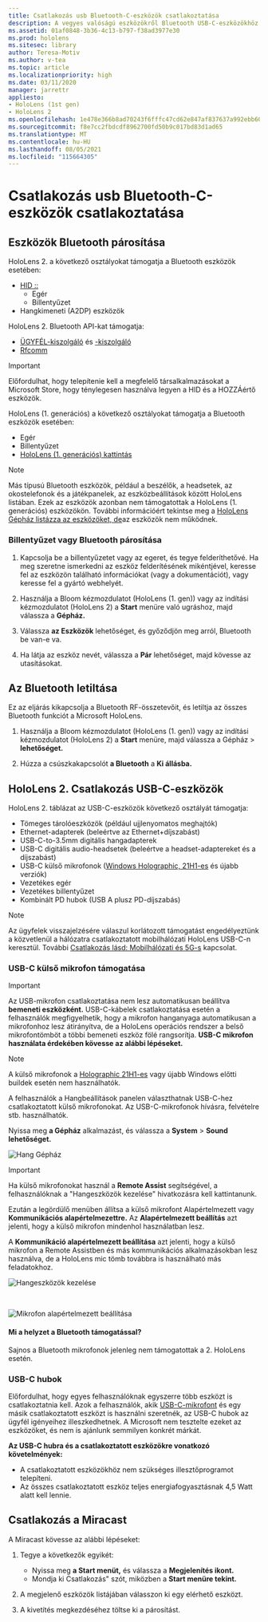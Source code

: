 ```yaml
---
title: Csatlakozás usb Bluetooth-C-eszközök csatlakoztatása
description: A vegyes valóságú eszközökről Bluetooth USB-C-eszközökhöz és -kiegészítőkhez való HoloLens első lépések.
ms.assetid: 01af0848-3b36-4c13-b797-f38ad3977e30
ms.prod: hololens
ms.sitesec: library
author: Teresa-Motiv
ms.author: v-tea
ms.topic: article
ms.localizationpriority: high
ms.date: 03/11/2020
manager: jarrettr
appliesto:
- HoloLens (1st gen)
- HoloLens 2
ms.openlocfilehash: 1e478e366b8ad70243f6fffc47cd62e847af837637a992ebb60fc80bf6774186
ms.sourcegitcommit: f8e7cc2fbdcdf8962700fd50b9c017bd83d1ad65
ms.translationtype: MT
ms.contentlocale: hu-HU
ms.lasthandoff: 08/05/2021
ms.locfileid: "115664305"
---
```

# <a name="connect-to-bluetooth-and-usb-c-devices"></a>Csatlakozás usb Bluetooth-C-eszközök csatlakoztatása

## <a name="pair-bluetooth-devices"></a>Eszközök Bluetooth párosítása

HoloLens 2. a következő osztályokat támogatja a Bluetooth eszközök esetében:

- [HID ::](/windows-hardware/drivers/hid/)
    - Egér
    - Billentyűzet
- Hangkimeneti (A2DP) eszközök

HoloLens 2. Bluetooth API-kat támogatja:
- [ÜGYFÉL-kiszolgáló](/windows/uwp/devices-sensors/gatt-server) és [-kiszolgáló](/windows/uwp/devices-sensors/gatt-client)
- [Rfcomm](/windows/uwp/devices-sensors/send-or-receive-files-with-rfcomm)
>[!IMPORTANT]
> Előfordulhat, hogy telepítenie kell a megfelelő társalkalmazásokat a Microsoft Store, hogy ténylegesen használva legyen a HID és a HOZZÁértő eszközök.

HoloLens (1. generációs) a következő osztályokat támogatja a Bluetooth eszközök esetében:

- Egér
- Billentyűzet
- [HoloLens (1. generációs) kattintás](hololens1-clicker.md)

> [!NOTE]
> Más típusú Bluetooth eszközök, például a beszélők, a headsetek, az okostelefonok és a játékpanelek, az eszközbeállítások között HoloLens listában. Ezek az eszközök azonban nem támogatottak a HoloLens (1. generációs) eszközökön. További információért tekintse meg a [HoloLens Gépház listázza az eszközöket, de](hololens-troubleshooting.md#devices-listed-as-available-in-settings-dont-work)az eszközök nem működnek.

### <a name="pair-a-bluetooth-keyboard-or-mouse"></a>Billentyűzet vagy Bluetooth párosítása

1. Kapcsolja be a billentyűzetet vagy az egeret, és tegye felderíthetővé. Ha meg szeretne ismerkedni az eszköz felderítésének mikéntjével, keresse fel az eszközön található információkat (vagy a dokumentációt), vagy keresse fel a gyártó webhelyét.

1. Használja a Bloom kézmozdulatot (HoloLens (1. gen)) vagy az indítási kézmozdulatot (HoloLens 2) a **Start** menüre való ugráshoz, majd válassza a **Gépház.**

1. Válassza **az Eszközök** lehetőséget, és győződjön meg arról, Bluetooth be van-e va.  

1. Ha látja az eszköz nevét, válassza a **Pár** lehetőséget, majd kövesse az utasításokat.

## <a name="disable-bluetooth"></a>Az Bluetooth letiltása

Ez az eljárás kikapcsolja a Bluetooth RF-összetevőit, és letiltja az összes Bluetooth funkciót a Microsoft HoloLens.

1. Használja a Bloom kézmozdulatot (HoloLens (1. gen)) vagy az indítási kézmozdulatot (HoloLens 2) a **Start** menüre, majd válassza a Gépház  >  **lehetőséget.**

1. Húzza a csúszkakapcsolót **a Bluetooth** a **Ki állásba.**

## <a name="hololens-2-connect-usb-c-devices"></a>HoloLens 2. Csatlakozás USB-C-eszközök

HoloLens 2. táblázat az USB-C-eszközök következő osztályát támogatja:

- Tömeges tárolóeszközök (például ujjlenyomatos meghajtók)
- Ethernet-adapterek (beleértve az Ethernet+díjszabást)
- USB-C-to-3.5mm digitális hangadapterek
- USB-C digitális audio-headsetek (beleértve a headset-adaptereket és a díjszabást)
- USB-C külső mikrofonok ([Windows Holographic, 21H1-es](hololens-release-notes.md#windows-holographic-version-21h1) és újabb verziók)
- Vezetékes egér
- Vezetékes billentyűzet
- Kombinált PD hubok (USB A plusz PD-díjszabás)


> [!NOTE]
> Az ügyfelek visszajelzésére válaszul korlátozott támogatást engedélyeztünk a közvetlenül a hálózatra csatlakoztatott mobilhálózati HoloLens USB-C-n keresztül. További [Csatlakozás lásd: Mobilhálózati és 5G-s](hololens-cellular.md) kapcsolat.

### <a name="usb-c-external-microphone-support"></a>USB-C külső mikrofon támogatása

> [!IMPORTANT]
> Az USB-mikrofon csatlakoztatása nem lesz automatikusan beállítva **bemeneti eszközként.** USB-C-kábelek csatlakoztatása esetén a felhasználók megfigyelhetik, hogy a mikrofon hanganyaga automatikusan a mikrofonhoz lesz átirányítva, de a HoloLens operációs rendszer a belső mikrofontömböt a többi bemeneti eszköz fölé rangsorítja. **USB-C mikrofon használata érdekében kövesse az alábbi lépéseket.**

> [!NOTE]
> A külső mikrofonok a [Holographic 21H1-es](hololens-release-notes.md#windows-holographic-version-21h1) vagy újabb Windows előtti buildek esetén nem használhatók. 

A felhasználók a Hangbeállítások panelen  választhatnak USB-C-hez csatlakoztatott külső mikrofonokat. Az USB-C-mikrofonok hívásra, felvételre stb. használhatók.

Nyissa meg **a Gépház** alkalmazást, és válassza a **System**  >  **Sound lehetőséget.**

![Hang Gépház](images/usbc-mic-1.jpg)

> [!IMPORTANT]
> Ha külső mikrofonokat használ a **Remote Assist** segítségével, a felhasználóknak a "Hangeszközök kezelése" hivatkozásra kell kattintanunk.
>
> Ezután a legördülő menüben állítsa a  külső mikrofont Alapértelmezett vagy **Kommunikációs alapértelmezettre.** Az **Alapértelmezett beállítás** azt jelenti, hogy a külső mikrofon mindenhol használatban lesz.
>
> A **Kommunikáció alapértelmezett beállítása** azt jelenti, hogy a külső mikrofon a Remote Assistben és más kommunikációs alkalmazásokban lesz használva, de a HoloLens mic tömb továbbra is használható más feladatokhoz.

![Hangeszközök kezelése](images/usbc-mic-2.png)

<br>

![Mikrofon alapértelmezett beállítása](images/usbc-mic-3.jpg)

#### <a name="what-about-bluetooth-microphone-support"></a>Mi a helyzet a Bluetooth támogatással?

Sajnos a Bluetooth mikrofonok jelenleg nem támogatottak a 2. HoloLens esetén.

### <a name="usb-c-hubs"></a>USB-C hubok

Előfordulhat, hogy egyes felhasználóknak egyszerre több eszközt is csatlakoztatnia kell. Azok a felhasználók, akik [USB-C-mikrofont](#usb-c-external-microphone-support) és egy másik csatlakoztatott eszközt is használni szeretnék, az USB-C hubok az ügyfél igényeihez illeszkedhetnek. A Microsoft nem tesztelte ezeket az eszközöket, és nem is ajánlunk semmilyen konkrét márkát.

**Az USB-C hubra és a csatlakoztatott eszközökre vonatkozó követelmények:**

- A csatlakoztatott eszközökhöz nem szükséges illesztőprogramot telepíteni.
- Az összes csatlakoztatott eszköz teljes energiafogyasztásnak 4,5 Watt alatt kell lennie.

## <a name="connect-to-miracast"></a>Csatlakozás a Miracast

A Miracast kövesse az alábbi lépéseket:

1. Tegye a következők egyikét:  

   - Nyissa meg **a Start menüt,** és válassza a **Megjelenítés ikont.**
   - Mondja ki Csatlakozás" szót, miközben a **Start menüre tekint.**  

1. A megjelenő eszközök listájában válasszon ki egy elérhető eszközt.

1. A kivetítés megkezdéséhez töltse ki a párosítást.
